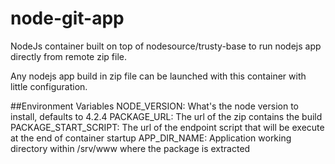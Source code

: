 # node-git-app
NodeJs container built on top of nodesource/trusty-base to run nodejs app directly from remote zip file.

Any nodejs app build in zip file can be launched with this container with little configuration.


##Environment Variables
NODE_VERSION: What's the node version to install, defaults to 4.2.4
PACKAGE_URL: The url of the zip contains the build
PACKAGE_START_SCRIPT: The url of the endpoint script that will be execute at the end of container startup
APP_DIR_NAME: Application working directory within /srv/www where the package is extracted


